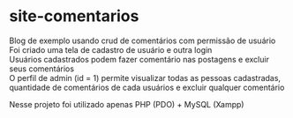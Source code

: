# site-comentarios
Blog de exemplo usando crud de comentários com permissão de usuário  
Foi criado uma tela de cadastro de usuário e outra login  
Usuários cadastrados podem fazer comentário nas postagens e excluir seus comentários  
O perfil de admin (id = 1) permite visualizar todas as pessoas cadastradas, quantidade de comentários de cada usuários e excluir qualquer comentário  

Nesse projeto foi utilizado apenas PHP (PDO) + MySQL (Xampp)
